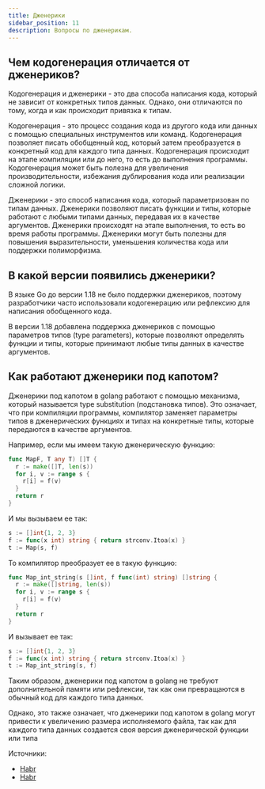 ```yaml
---
title: Дженерики
sidebar_position: 11
description: Вопросы по дженерикам.
---
```


## Чем кодогенерация отличается от дженериков?

Кодогенерация и дженерики - это два способа написания кода, который не зависит от конкретных типов данных. Однако, они отличаются по тому, когда и как происходит привязка к типам.

Кодогенерация - это процесс создания кода из другого кода или данных с помощью специальных инструментов или команд. Кодогенерация позволяет писать обобщенный код, который затем преобразуется в конкретный код для каждого типа данных. Кодогенерация происходит на этапе компиляции или до него, то есть до выполнения программы. Кодогенерация может быть полезна для увеличения производительности, избежания дублирования кода или реализации сложной логики.

Дженерики - это способ написания кода, который параметризован по типам данных. Дженерики позволяют писать функции и типы, которые работают с любыми типами данных, передавая их в качестве аргументов. Дженерики происходят на этапе выполнения, то есть во время работы программы. Дженерики могут быть полезны для повышения выразительности, уменьшения количества кода или поддержки полиморфизма.

## В какой версии появились дженерики?

В языке Go до версии 1.18 не было поддержки дженериков, поэтому разработчики часто использовали кодогенерацию или рефлексию для написания обобщенного кода. 

В версии 1.18 добавлена поддержка дженериков с помощью параметров типов (type parameters), которые позволяют определять функции и типы, которые принимают любые типы данных в качестве аргументов.

## Как работают дженерики под капотом?

Дженерики под капотом в golang работают с помощью механизма, который называется type substitution (подстановка типов). Это означает, что при компиляции программы, компилятор заменяет параметры типов в дженерических функциях и типах на конкретные типы, которые передаются в качестве аргументов. 

Например, если мы имеем такую дженерическую функцию:

```go
func MapF, T any T) []T {
  r := make([]T, len(s))
  for i, v := range s {
    r[i] = f(v)
  }
  return r
}
```

И мы вызываем ее так:

```go
s := []int{1, 2, 3}
f := func(x int) string { return strconv.Itoa(x) }
t := Map(s, f)
```

То компилятор преобразует ее в такую функцию:

```go
func Map_int_string(s []int, f func(int) string) []string {
  r := make([]string, len(s))
  for i, v := range s {
    r[i] = f(v)
  }
  return r
}
```

И вызывает ее так:

```go
s := []int{1, 2, 3}
f := func(x int) string { return strconv.Itoa(x) }
t := Map_int_string(s, f)
```

Таким образом, дженерики под капотом в golang не требуют дополнительной памяти или рефлексии, так как они превращаются в обычный код для каждого типа данных. 

Однако, это также означает, что дженерики под капотом в golang могут привести к увеличению размера исполняемого файла, так как для каждого типа данных создается своя версия дженерической функции или типа

Источники: 
- [Habr](https://habr.com/ru/companies/karuna/articles/552944/)
- [Habr](https://habr.com/ru/companies/skillfactory/articles/657853/)

